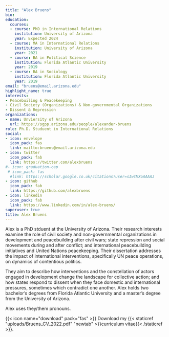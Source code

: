 ```yaml
---
title: "Alex Bruens"
bio: 
education:
  courses:
  - course: PhD in International Relations
    institution: University of Arizona
    year: Expected 2024
  - course: MA in International Relations
    institution: University of Arizona
    year: 2021
  - course: BA in Political Science
    institution: Florida Atlantic University
    year: 2019
  - course: BA in Sociology
    institution: Florida Atlantic University
    year: 2019
email: "bruens@email.arizona.edu"
highlight_name: true
interests:
- Peacebuiling & Peacekeeping
- Civil Society (Organizations) & Non-governmental Organizations
- Dissent & Repression
organizations:
- name: Unviersity of Arizona
  url: https://sgpp.arizona.edu/people/alexander-bruens
role: Ph.D. Studuent in International Relations
social:
- icon: envelope
  icon_pack: fas
  link: mailto:bruens@email.arizona.edu
- icon: twitter
  icon_pack: fab
  link: https://twitter.com/alexbruens
#- icon: graduation-cap
 # icon_pack: fas
  #link: https://scholar.google.co.uk/citations?user=sIwtMXoAAAAJ
- icon: github
  icon_pack: fab
  link: https://github.com/alexbruens
- icon: linkedin
  icon_pack: fab
  link: https://www.linkedin.com/in/alex-bruens/
superuser: true
title: Alex Bruens
---
```


Alex is a PhD stduent at the University of Arizona. Their research interests examine the role of civil society and non-governmental organizations in development and peacebuilding after civil wars; state repression and social movements during and after conflict; and international peacebuilding initiatives and United Nations peacekeeping. Their dissertation addresses the impact of international interventions, specifically UN peace operations, on dynamics of contentious politics.

They aim to describe how interventions and the constellation of actors engaged in development change the landscape for collective action; and how states respond to dissent when they face domestic and international pressures, sometimes which contradict one another. Alex holds two bachelor’s degrees from Florida Atlantic University and a master’s degree from the University of Arizona.

Alex uses they/them pronouns.

{{< icon name="download" pack="fas" >}} Download my {{< staticref "uploads/Bruens_CV_2022.pdf" "newtab" >}}curriculum vitae{{< /staticref >}}.
